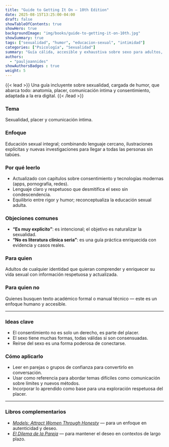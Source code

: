 ```yaml
---
title: "Guide to Getting It On – 10th Edition"
date: 2025-08-15T13:25:00-04:00
draft: false
showTableOfContents: true
showHero: true
backgroundImage: "img/books/guide-to-getting-it-on-10th.jpg"
showSummary: true
tags: ["sexualidad", "humor", "educacion-sexual", "intimidad"]
categories: ["Psicología", "Sexualidad"]
summary: "Guía cálida, accesible y exhaustiva sobre sexo para adultos, ampliada con contenido actualizado como consentimiento y tecnología moderna."
authors:
  - "pauljoannides"
showAuthorsBadges : true
weight: 5
---
```


{{< lead >}}
Una guía incluyente sobre sexualidad, cargada de humor, que abarca todo: anatomía, placer, comunicación íntima y consentimiento, adaptada a la era digital.
{{< /lead >}}

### Tema
Sexualidad, placer y comunicación íntima.

### Enfoque
Educación sexual integral; combinando lenguaje cercano, ilustraciones explícitas y nuevas investigaciones para llegar a todas las personas sin tabúes.

### Por qué leerlo
* Actualizado con capítulos sobre consentimiento y tecnologías modernas (apps, pornografía, redes).
* Lenguaje claro y respetuoso que desmitifica el sexo sin condescendencia.
* Equilibrio entre rigor y humor; reconceptualiza la educación sexual adulta.

### Objeciones comunes
- **“Es muy explícito”**: es intencional; el objetivo es naturalizar la sexualidad.
- **“No es literatura clínica seria”**: es una guía práctica enriquecida con evidencia y casos reales.

### Para quien
Adultos de cualquier identidad que quieran comprender y enriquecer su vida sexual con información respetuosa y actualizada.

### Para quien no
Quienes busquen texto académico formal o manual técnico — este es un enfoque humano y accesible.

---

### Ideas clave
- El consentimiento no es solo un derecho, es parte del placer.
- El sexo tiene muchas formas, todas válidas si son consensuadas.
- Reírse del sexo es una forma poderosa de conectarse.

### Cómo aplicarlo
- Leer en parejas o grupos de confianza para convertirlo en conversación.
- Usar como referencia para abordar temas difíciles como comunicación sobre límites y nuevos métodos.
- Incorporar lo aprendido como base para una exploración respetuosa del placer.

---

### Libros complementarios
- [*Models: Attract Women Through Honesty*](/es/books/relationships-and-communication/models-attract-women-through-honesty) — para un enfoque en autenticidad y deseo.
- [*El Dilema de la Pareja*](/es/books/relationships-and-communication/el-dilema-de-la-pareja) — para mantener el deseo en contextos de largo plazo.
